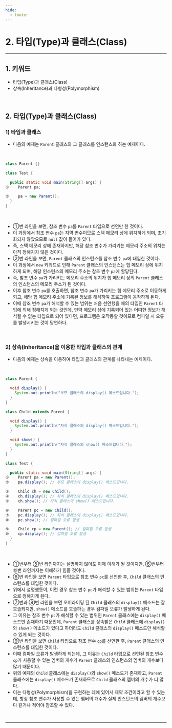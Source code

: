 ```yaml
---
hide:
  - footer
---
```


# 2. 타입(Type)과 클래스(Class)

---

## 1. 키워드

- 타입(Type)과 클래스(Class)
- 상속(Inheritance)과 다형성(Polymorphism)

<br/>

## 2. 타입(Type)과 클래스(Class)

### 1) 타입과 클래스

- 다음의 예제는 `Parent` 클래스와 그 클래스를 인스턴스화 하는 예제이다.

<br/>

```java
class Parent {}

class Test {

  public static void main(String[] args) {
①    Parent pa;

②    pa = new Parent();
  }
}
```

<br/>

- ①번 라인을 보면, 참조 변수 `pa`를 `Parent` 타입으로 선언만 한 것이다.
- 이 과정에서 참조 변수 `pa`는 지역 변수이므로 스택 메모리 상에 위치하게 되며, 초기화되지 않았으므로 `null` 값이 들어가 있다.
- 즉, 스택 메모리 상에 존재하지만, 해당 참조 변수가 가리키는 메모리 주소의 위치는 아직 정해지지 않은 것이다.
- ②번 라인을 보면, `Parent` 클래스의 인스턴스를 참조 변수 `pa`에 대입한 것이다.
- 이 과정에서 `new` 키워드로 인해 `Parent` 클래스의 인스턴스는 힙 메모리 상에 위치하게 되며, 해당 인스턴스의 메모리 주소는 참조 변수 `pa`에 할당된다.
- 즉, 참조 변수 `pa`가 가리키는 메모리 주소의 위치가 힙 메모리 상의 `Parent` 클래스의 인스턴스의 메모리 주소가 된 것이다.
- 이후 참조 변수 `pa`를 호출하면, 참조 변수 `pa`가 가리키는 힙 메모리 주소로 이동하게 되고, 해당 힙 메모리 주소에 기록된 정보를 해석하여 프로그램이 동작하게 된다.
- 이때 참조 변수 `pa`가 해석할 수 있는 범위는 처음 선언했을 때의 타입인 `Parent` 타입에 의해 정해지게 되는 것인데, 만약 메모리 상에 기록되어 있는 어떠한 정보가 해석될 수 없는 타입으로 되어 있다면, 프로그램은 오작동할 것이므로 컴파일 시 오류를 발생시키는 것이 당연하다.

<br/>

### 2) 상속(Inheritance)을 이용한 타입과 클래스의 관계

- 다음의 예제는 상속을 이용하여 타입과 클래스의 관계를 나타내는 예제이다.

<br/>

```java
class Parent {

  void display() {
    System.out.println("부모 클래스의 display() 메소드입니다.");
  }
}

class Child extends Parent {

  void display() {
    System.out.println("자식 클래스의 display() 메소드입니다.");
  }

  void show() {
    System.out.println("자식 클래스의 show() 메소드입니다.");
  }
}

class Test {

  public static void main(String[] args) {
①    Parent pa = new Parent();
②    pa.display(); // 부모 클래스의 display() 메소드입니다.

③    Child ch = new Child();
④    ch.display(); // 자식 클래스의 display() 메소드입니다.
⑤    ch.show(); // 자식 클래스의 show() 메소드입니다.

⑥    Parent pc = new Child();
⑦    pc.display(); // 자식 클래스의 display() 메소드입니다.
⑧    pc.show(); // 컴파일 오류 발생

⑨    Child cp = new Parent(); // 컴파일 오류 발생
⑩    cp.display(); // 컴파일 오류 발생
  }
}
```

<br/>

- ①번부터 ⑤번 라인까지는 설명하지 않아도 이제 이해가 될 것이지만, ⑥번부터 ⑩번 라인까지는 이해하기 힘들 것이다.
- ⑥번 라인을 보면 `Parent` 타입으로 참조 변수 `pc`를 선언한 후, `Child` 클래스의 인스턴스를 대입한 것이다.
- 위에서 설명했듯이, 이런 경우 참조 변수 `pc`가 해석할 수 있는 범위는 `Parent` 타입으로 정해지게 된다.
- ⑦번과 ⑧번 라인을 보면 오버라이딩 된 `Child` 클래스의 `display()` 메소드는 잘 호출되지만, `show()` 메소드를 호출하는 경우 컴파일 오류가 발생하게 된다.
- 그 이유는 참조 변수 `pc`가 해석할 수 있는 범위인 `Parent` 클래스에는 `display()` 메소드만 존재하기 때문인데, `Parent` 클래스를 상속받은 `Child` 클래스에 `display()`와 `show()` 메소드가 있다고 하더라도 `Child` 클래스의 `display()` 메소드만 해석할 수 있게 되는 것이다.
- ⑨번 라인을 보면 `Child` 타입으로 참조 변수 `cp`를 선언한 후, `Parent` 클래스의 인스턴스를 대입한 것이다.
- 이때 컴파일 오류가 발생하게 되는데, 그 이유는 `Child` 타입으로 선언된 참조 변수 `cp`가 사용할 수 있는 멤버의 개수가 `Parent` 클래스의 인스턴스의 멤버의 개수보다 많기 때문이다.
- 위의 예제의 `Child` 클래스에는 `display()`와 `show()` 메소드가 존재하고, `Parent` 클래스에는 `display()` 메소드가 존재하므로 `Child` 클래스의 멤버의 개수가 더 많다.
- 이는 다형성(Polymorphism)을 구현하는 데에 있어서 제약 조건이라고 할 수 있는데, 항상 참조 변수가 사용할 수 있는 멤버의 개수가 실제 인스턴스의 멤버의 개수보다 같거나 적어야 참조할 수 있다.

<br/>

---
